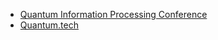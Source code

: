 - [Quantum Information Processing Conference](https://qipconference.org)
- [Quantum.tech](https://www.alphaevents.com/events-quantumtechus)

